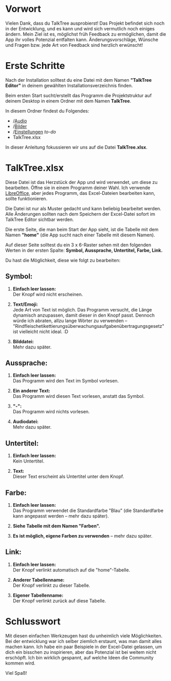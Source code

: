 # Vorwort

Vielen Dank, dass du TalkTree ausprobierst! Das Projekt befindet sich noch in der Entwicklung, und es kann und wird sich vermutlich noch einiges ändern. Mein Ziel ist es, möglichst früh Feedback zu ermöglichen, damit die App ihr volles Potenzial entfalten kann. Änderungsvorschläge, Wünsche und Fragen bzw. jede Art von Feedback sind herzlich erwünscht!

# Erste Schritte

Nach der Installation solltest du eine Datei mit dem Namen **"TalkTree Editor"** in deinem gewählten Installationsverzeichnis finden.

Beim ersten Start sucht/erstellt das Programm die Projektstruktur auf deinem Desktop in einem Ordner mit dem Namen **TalkTree**.

In diesem Ordner findest du Folgendes:

- /[Audio](https://github.com/c-smo/TalkTree-Edit/blob/main/Anleitungen/Audio/Audio.md)
- /[Bilder](https://github.com/c-smo/TalkTree-Edit/blob/main/Anleitungen/Bilder/Bilder.md)
- /[Einstellungen](URL) _to-do_
- TalkTree.xlsx

In dieser Anleitung fokussieren wir uns auf die Datei **TalkTree.xlsx**.

# TalkTree.xlsx

Diese Datei ist das Herzstück der App und wird verwendet, um diese zu bearbeiten. Öffne sie in einem Programm deiner Wahl. Ich verwende [LibreOffice](https://de.libreoffice.org/), aber jedes Programm, das Excel-Dateien bearbeiten kann, sollte funktionieren.

Die Datei ist nur als Muster gedacht und kann beliebig bearbeitet werden. Alle Änderungen sollten nach dem Speichern der Excel-Datei sofort im TalkTree Editor sichtbar werden.

Die erste Seite, die man beim Start der App sieht, ist die Tabelle mit dem Namen **"home"** (die App sucht nach einer Tabelle mit diesem Namen).

Auf dieser Seite solltest du ein 3 x 6-Raster sehen mit den folgenden Werten in der ersten Spalte: **Symbol, Aussprache, Untertitel, Farbe, Link.**

Du hast die Möglichkeit, diese wie folgt zu bearbeiten:

## Symbol:

1. **Einfach leer lassen:**  
   Der Knopf wird nicht erscheinen.

2. **Text/Emoji:**  
   Jede Art von Text ist möglich. Das Programm versucht, die Länge dynamisch anzupassen, damit dieser in den Knopf passt. Dennoch würde ich abraten, allzu lange Wörter zu verwenden – "Rindfleischetikettierungsüberwachungsaufgabenübertragungsgesetz" ist vielleicht nicht ideal. :D

3. **Bilddatei:**  
   Mehr dazu später.

## Aussprache:

1. **Einfach leer lassen:**  
   Das Programm wird den Text im Symbol vorlesen.

2. **Ein anderer Text:**  
   Das Programm wird diesen Text vorlesen, anstatt das Symbol.

3. **"-":**  
   Das Programm wird nichts vorlesen.

4. **Audiodatei:**  
   Mehr dazu später.

## Untertitel:

1. **Einfach leer lassen:**  
   Kein Untertitel.

2. **Text:**  
   Dieser Text erscheint als Untertitel unter dem Knopf.

## Farbe:

1. **Einfach leer lassen:**  
   Das Programm verwendet die Standardfarbe "Blau" (die Standardfarbe kann angepasst werden – mehr dazu später).

2. **Siehe Tabelle mit dem Namen "Farben".**

3. **Es ist möglich, eigene Farben zu verwenden** – mehr dazu später.

## Link:

1. **Einfach leer lassen:**  
   Der Knopf verlinkt automatisch auf die "home"-Tabelle.

2. **Anderer Tabellenname:**  
   Der Knopf verlinkt zu dieser Tabelle.

3. **Eigener Tabellenname:**  
   Der Knopf verlinkt zurück auf diese Tabelle.

# Schlusswort

Mit diesen einfachen Werkzeugen hast du unheimlich viele Möglichkeiten. Bei der entwicklung war ich selber ziemlich erstaunt, was man damit alles machen kann. Ich habe ein paar Beispiele in der Excel-Datei gelassen, um dich ein bisschen zu inspirieren, aber das Potenzial ist bei weitem nicht erschöpft. Ich bin wirklich gespannt, auf welche Ideen die Community kommen wird.

Viel Spaß!

